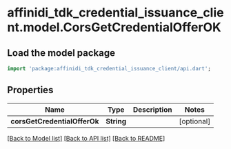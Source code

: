 # affinidi_tdk_credential_issuance_client.model.CorsGetCredentialOfferOK

## Load the model package

```dart
import 'package:affinidi_tdk_credential_issuance_client/api.dart';
```

## Properties

| Name                         | Type       | Description | Notes      |
| ---------------------------- | ---------- | ----------- | ---------- |
| **corsGetCredentialOfferOk** | **String** |             | [optional] |

[[Back to Model list]](../README.md#documentation-for-models) [[Back to API list]](../README.md#documentation-for-api-endpoints) [[Back to README]](../README.md)

